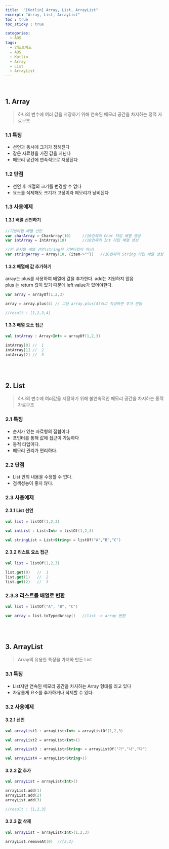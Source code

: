```yaml
---
title:  "[Kotlin] Array, List, ArrayList"
excerpt: "Array, List, ArrayList"
toc : true
toc_sticky : true

categories:
  - AOS
tags: 
  - 안드로이드 
  - AOS
  - Kotlin
  - Array
  - List
  - ArrayList
---
```


<br/>

## 1. Array

 > 하나의 변수에 여러 값을 저장하기 위해 연속된 메모리 공간을 차지하는 정적 자료구조

### 1.1 특징

 - 선언과 동시에 크기가 정해진다
 - 같은 자료형을 가진 값을 지닌다
 - 메모리 공간에 연속적으로 저장된다


### 1.2 단점

 - 선언 후 배열의 크기를 변경할 수 없다
 - 요소를 삭제해도 크기가 고정이라 메모리가 낭비된다


### 1.3 사용예제

#### 1.3.1 배열 선언하기

```kotlin
//기본타입 배열 선언
var charArray = CharArray(10)     //10칸짜리 Char 타입 배열 생성
var intArray = IntArray(10)       //10칸짜리 Int 타입 배열 생성

//빈 문자열 배열 선언(string은 기본타입이 아님)
var stringArray = Array(10, {item->""})   //10칸짜리 String 타입 배열 생성
```

#### 1.3.2 배열에 값 추가하기

array는 plus를 사용하여 배열에 값을 추가한다. add는 지원하지 않음<br/>
plus 는 return 값이 있기 때문에 left value가 있어야한다.

```kotlin
var array = arrayOf(1,2,3)

array = array.plus(4) // 그냥 array.plus(4)라고 작성하면 추가 안됨

//result : [1,2,3,4]
```

#### 1.3.3 배열 요소 접근

```kotlin
val intArray : Array<Int> = arrayOf(1,2,3)

intArray[0] //  1
intArray[1] //  2
intArray[2] //  3
```

<br/><br/>

## 2. List

 > 하나의 변수에 여러값을 저장하기 위해 불연속적인 메모리 공간을 차지하는 동적 자료구조

### 2.1 특징

 - 순서가 있는 자료형의 집합이다
 - 포인터를 통해 값에 접근이 가능하다
 - 동적 타입이다.
 - 메모리 관리가 편리하다.


### 2.2 단점

 - List 안의 내용을 수정할 수 없다.
 - 검색성능이 좋지 않다.


### 2.3 사용예제

#### 2.3.1 List 선언

```kotlin
val list = listOf(1,2,3)

val intList : List<Int> = listOf(1,2,3)

val stringList = List<String> = listOf("A","B","C")
```

#### 2.3.2 리스트 요소 접근

```kotlin
val list = listOf(1,2,3)

list.get(0)   //  1
list.get(1)   //  2
list.get(2)   //  3
```

### 2.3.3 리스트를 배열로 변환

```kotlin
val list = listOf("A", "B", "C")

var array = list.toTypedArray()   //list -> array 변환
```

<br/><br/>

## 3. ArrayList

> Array의 유용한 특징을 가져와 만든 List

### 3.1 특징

 - List지만 연속된 메모리 공간을 차지하는 Array 형태를 띄고 있다
 - 자유롭게 요소를 추가하거나 삭제할 수 있다.


### 3.2 사용예제

#### 3.2.1 선언

```kotlin
val arrayList1 : arrayList<Int> = arrayListOf(1,2,3)

val arrayList2 = arrayList<Int>()

val arrayList3 : arrayList<String> = arrayListOf("가","나","다")

val arrayList4 = arrayList<String>()
```

#### 3.2.2 값 추가

```kotlin
val arrayList = arrayList<Int>()

arrayList.add(1)
arrayList.add(2)
arrayList.add(3)

//result : {1,2,3}
```

#### 3.2.3 값 삭제

```kotlin
val arrayList = arrayList<Int>(1,2,3)

arrayList.removeAt(0)  //{2,3}
```
